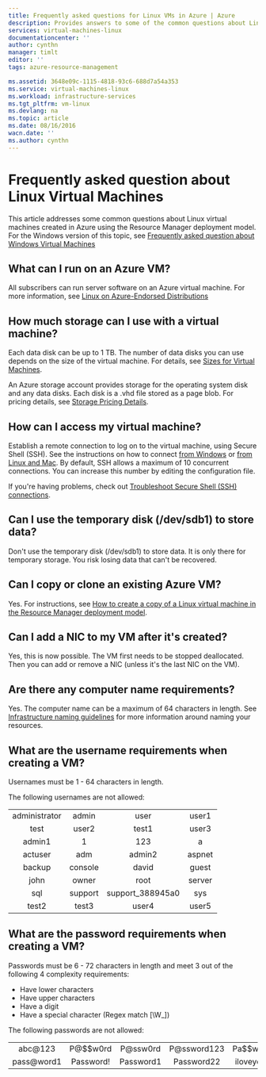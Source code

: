 ```yaml
---
title: Frequently asked questions for Linux VMs in Azure | Azure
description: Provides answers to some of the common questions about Linux virtual machines created with the Resource Manager model.
services: virtual-machines-linux
documentationcenter: ''
author: cynthn
manager: timlt
editor: ''
tags: azure-resource-management

ms.assetid: 3648e09c-1115-4818-93c6-688d7a54a353
ms.service: virtual-machines-linux
ms.workload: infrastructure-services
ms.tgt_pltfrm: vm-linux
ms.devlang: na
ms.topic: article
ms.date: 08/16/2016
wacn.date: ''
ms.author: cynthn
---
```


# Frequently asked question about Linux Virtual Machines
This article addresses some common questions about Linux virtual machines created in Azure using the Resource Manager deployment model. For the Windows version of this topic, see [Frequently asked question about Windows Virtual Machines](./virtual-machines-windows-faq.md)

## What can I run on an Azure VM?
All subscribers can run server software on an Azure virtual machine. For more information, see [Linux on Azure-Endorsed Distributions](./virtual-machines-linux-endorsed-distros.md)

## How much storage can I use with a virtual machine?
Each data disk can be up to 1 TB. The number of data disks you can use depends on the size of the virtual machine. For details, see [Sizes for Virtual Machines](./virtual-machines-linux-sizes.md).

An Azure storage account provides storage for the operating system disk and any data disks. Each disk is a .vhd file stored as a page blob. For pricing details, see [Storage Pricing Details](https://www.azure.cn/pricing/details/storage/).

## How can I access my virtual machine?
Establish a remote connection to log on to the virtual machine, using Secure Shell (SSH). See the instructions on how to connect [from Windows](./virtual-machines-linux-ssh-from-windows.md) or
[from Linux and Mac](./virtual-machines-linux-mac-create-ssh-keys.md). By default, SSH allows a maximum of 10 concurrent connections. You can increase this number by editing the configuration file.

If you're having problems, check out [Troubleshoot Secure Shell (SSH) connections](./virtual-machines-linux-troubleshoot-ssh-connection.md).

## Can I use the temporary disk (/dev/sdb1) to store data?
Don't use the temporary disk (/dev/sdb1) to store data. It is only there for temporary storage. You risk losing data that can't be recovered.

## Can I copy or clone an existing Azure VM?
Yes. For instructions, see [How to create a copy of a Linux virtual machine in the Resource Manager deployment model](./virtual-machines-linux-copy-vm.md).

## Can I add a NIC to my VM after it's created?
Yes, this is now possible. The VM first needs to be stopped deallocated. Then you can add or remove a NIC (unless it's the last NIC on the VM). 

## Are there any computer name requirements?
Yes. The computer name can be a maximum of 64 characters in length. See [Infrastructure naming guidelines](./virtual-machines-linux-infrastructure-naming-guidelines.md) for more information around naming your resources.

## What are the username requirements when creating a VM?
Usernames must be 1 - 64 characters in length.

The following usernames are not allowed:

<table>
    <tr>
        <td style="text-align:center">administrator </td><td style="text-align:center"> admin </td><td style="text-align:center"> user </td><td style="text-align:center"> user1</td>
    </tr>
    <tr>
        <td style="text-align:center">test </td><td style="text-align:center"> user2 </td><td style="text-align:center"> test1 </td><td style="text-align:center"> user3</td>
    </tr>
    <tr>
        <td style="text-align:center">admin1 </td><td style="text-align:center"> 1 </td><td style="text-align:center"> 123 </td><td style="text-align:center"> a</td>
    </tr>
    <tr>
        <td style="text-align:center">actuser  </td><td style="text-align:center"> adm </td><td style="text-align:center"> admin2 </td><td style="text-align:center"> aspnet</td>
    </tr>
    <tr>
        <td style="text-align:center">backup </td><td style="text-align:center"> console </td><td style="text-align:center"> david </td><td style="text-align:center"> guest</td>
    </tr>
    <tr>
        <td style="text-align:center">john </td><td style="text-align:center"> owner </td><td style="text-align:center"> root </td><td style="text-align:center"> server</td>
    </tr>
    <tr>
        <td style="text-align:center">sql </td><td style="text-align:center"> support </td><td style="text-align:center"> support_388945a0 </td><td style="text-align:center"> sys</td>
    </tr>
    <tr>
        <td style="text-align:center">test2 </td><td style="text-align:center"> test3 </td><td style="text-align:center"> user4 </td><td style="text-align:center"> user5</td>
    </tr>
</table>

## What are the password requirements when creating a VM?
Passwords must be 6 - 72 characters in length and meet 3 out of the following 4 complexity requirements:

* Have lower characters
* Have upper characters
* Have a digit
* Have a special character (Regex match [\W_])

The following passwords are not allowed:

<table>
    <tr>
        <td style="text-align:center">abc@123</td>
        <td style="text-align:center">P@$$w0rd</td>
        <td style="text-align:center">P@ssw0rd</td>
        <td style="text-align:center">P@ssword123</td>
        <td style="text-align:center">Pa$$word</td>
    </tr>
    <tr>
        <td style="text-align:center">pass@word1</td>
        <td style="text-align:center">Password!</td>
        <td style="text-align:center">Password1</td>
        <td style="text-align:center">Password22</td>
        <td style="text-align:center">iloveyou!</td>
    </tr>
</table>
